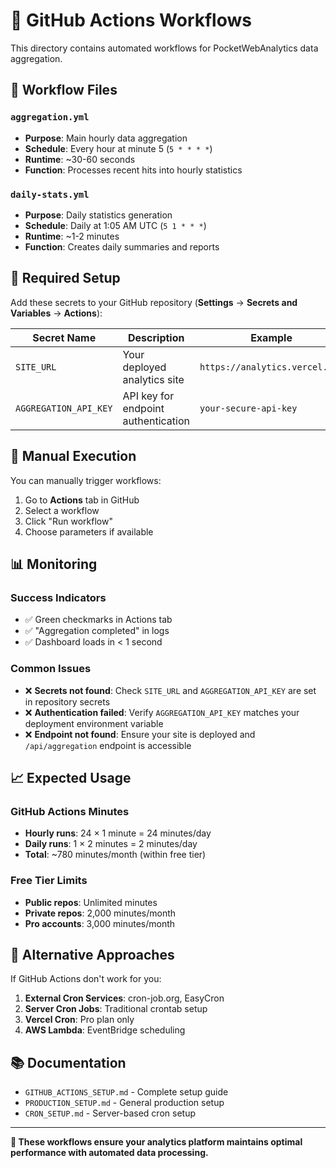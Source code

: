 # 🤖 GitHub Actions Workflows

This directory contains automated workflows for PocketWebAnalytics data aggregation.

## 📁 **Workflow Files**

### `aggregation.yml`

- **Purpose**: Main hourly data aggregation
- **Schedule**: Every hour at minute 5 (`5 * * * *`)
- **Runtime**: ~30-60 seconds
- **Function**: Processes recent hits into hourly statistics

### `daily-stats.yml`

- **Purpose**: Daily statistics generation
- **Schedule**: Daily at 1:05 AM UTC (`5 1 * * *`)
- **Runtime**: ~1-2 minutes
- **Function**: Creates daily summaries and reports

## 🔧 **Required Setup**

Add these secrets to your GitHub repository (**Settings** → **Secrets and Variables** → **Actions**):

| Secret Name           | Description                         | Example                        |
| --------------------- | ----------------------------------- | ------------------------------ |
| `SITE_URL`            | Your deployed analytics site        | `https://analytics.vercel.app` |
| `AGGREGATION_API_KEY` | API key for endpoint authentication | `your-secure-api-key`          |

## 🚀 **Manual Execution**

You can manually trigger workflows:

1. Go to **Actions** tab in GitHub
2. Select a workflow
3. Click "Run workflow"
4. Choose parameters if available

## 📊 **Monitoring**

### **Success Indicators**

- ✅ Green checkmarks in Actions tab
- ✅ "Aggregation completed" in logs
- ✅ Dashboard loads in < 1 second

### **Common Issues**

- ❌ **Secrets not found**: Check `SITE_URL` and `AGGREGATION_API_KEY` are set in repository secrets
- ❌ **Authentication failed**: Verify `AGGREGATION_API_KEY` matches your deployment environment variable
- ❌ **Endpoint not found**: Ensure your site is deployed and `/api/aggregation` endpoint is accessible

## 📈 **Expected Usage**

### **GitHub Actions Minutes**

- **Hourly runs**: 24 × 1 minute = 24 minutes/day
- **Daily runs**: 1 × 2 minutes = 2 minutes/day
- **Total**: ~780 minutes/month (within free tier)

### **Free Tier Limits**

- **Public repos**: Unlimited minutes
- **Private repos**: 2,000 minutes/month
- **Pro accounts**: 3,000 minutes/month

## 🔄 **Alternative Approaches**

If GitHub Actions don't work for you:

1. **External Cron Services**: cron-job.org, EasyCron
2. **Server Cron Jobs**: Traditional crontab setup
3. **Vercel Cron**: Pro plan only
4. **AWS Lambda**: EventBridge scheduling

## 📚 **Documentation**

- `GITHUB_ACTIONS_SETUP.md` - Complete setup guide
- `PRODUCTION_SETUP.md` - General production setup
- `CRON_SETUP.md` - Server-based cron setup

---

**🎯 These workflows ensure your analytics platform maintains optimal performance with automated data processing.**
